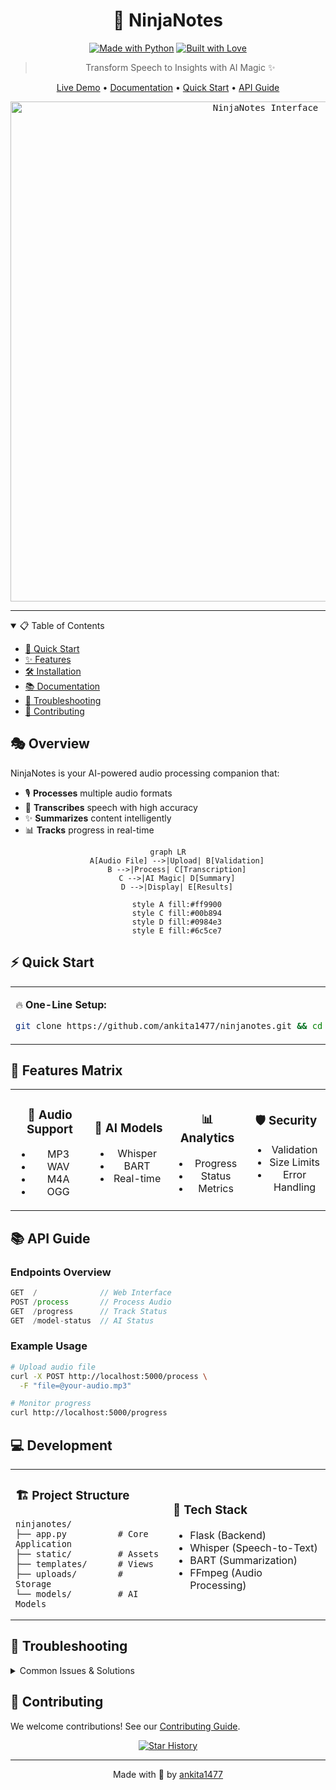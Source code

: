 <div align="center">

# 🎯 NinjaNotes

[![Made with Python](https://forthebadge.com/images/badges/made-with-python.svg)](https://www.python.org)
[![Built with Love](https://forthebadge.com/images/badges/built-with-love.svg)](https://github.com/ankita1477)

> Transform Speech to Insights with AI Magic ✨

[Live Demo](http://localhost:5000) • [Documentation](#-documentation) • [Quick Start](#-quick-start) • [API Guide](#-api-guide)

<kbd>
  <img src="docs/demo.png" alt="NinjaNotes Interface" width="800px"/>
</kbd>

</div>

---

<details open>
<summary>📋 Table of Contents</summary>

- [🚀 Quick Start](#-quick-start)
- [✨ Features](#-features)
- [🛠️ Installation](#️-installation)
- [📚 Documentation](#-documentation)
- [🔧 Troubleshooting](#-troubleshooting)
- [🤝 Contributing](#-contributing)

</details>

## 🎭 Overview

NinjaNotes is your AI-powered audio processing companion that:
- 🎙️ **Processes** multiple audio formats
- 📝 **Transcribes** speech with high accuracy
- ✨ **Summarizes** content intelligently
- 📊 **Tracks** progress in real-time

<div align="center">

```mermaid
graph LR
    A[Audio File] -->|Upload| B[Validation]
    B -->|Process| C[Transcription]
    C -->|AI Magic| D[Summary]
    D -->|Display| E[Results]
    
    style A fill:#ff9900
    style C fill:#00b894
    style D fill:#0984e3
    style E fill:#6c5ce7
```

</div>

## ⚡ Quick Start

<table>
<tr>
<td>

🔥 **One-Line Setup:**
```bash
git clone https://github.com/ankita1477/ninjanotes.git && cd ninjanotes && python -m venv venv && source venv/bin/activate && pip install -r requirements.txt && python app.py
```

</td>
</tr>
</table>

## 🎨 Features Matrix

<table>
<tr>
<td width="25%" align="center">

### 🎵 Audio Support
- MP3
- WAV
- M4A
- OGG

</td>
<td width="25%" align="center">

### 🤖 AI Models
- Whisper
- BART
- Real-time

</td>
<td width="25%" align="center">

### 📊 Analytics
- Progress
- Status
- Metrics

</td>
<td width="25%" align="center">

### 🛡️ Security
- Validation
- Size Limits
- Error Handling

</td>
</tr>
</table>

## 📚 API Guide

### Endpoints Overview

```javascript
GET  /              // Web Interface
POST /process       // Process Audio
GET  /progress      // Track Status
GET  /model-status  // AI Status
```

### Example Usage

```bash
# Upload audio file
curl -X POST http://localhost:5000/process \
  -F "file=@your-audio.mp3"

# Monitor progress
curl http://localhost:5000/progress
```

## 💻 Development

<table>
<tr>
<td width="50%">

### 🏗️ Project Structure
```
ninjanotes/
├── app.py          # Core Application
├── static/         # Assets
├── templates/      # Views
├── uploads/        # Storage
└── models/         # AI Models
```

</td>
<td width="50%">

### 🔧 Tech Stack
- Flask (Backend)
- Whisper (Speech-to-Text)
- BART (Summarization)
- FFmpeg (Audio Processing)

</td>
</tr>
</table>

## 🚨 Troubleshooting

<details>
<summary>Common Issues & Solutions</summary>

| Problem | Solution | Code |
|---------|----------|------|
| FFmpeg Missing | Install FFmpeg | `brew install ffmpeg` |
| Port in Use | Change Port | `app.run(port=5001)` |
| Memory Error | Increase RAM | `export MAX_MEMORY=8G` |

</details>

## 🌟 Contributing

We welcome contributions! See our [Contributing Guide](CONTRIBUTING.md).

<div align="center">

[![Star History](https://api.star-history.com/svg?repos=ankita1477/ninjanotes&type=Timeline)](https://star-history.com/#ankita1477/ninjanotes&Timeline)

---

Made with 🧡 by [ankita1477](https://github.com/ankita1477)

</div>
